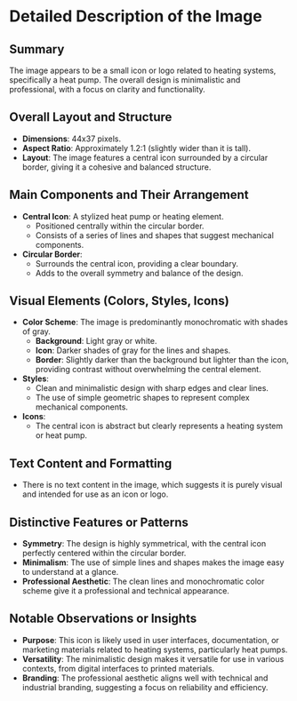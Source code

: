 # Detailed Description of the Image

## Summary
The image appears to be a small icon or logo related to heating systems, specifically a heat pump. The overall design is minimalistic and professional, with a focus on clarity and functionality.

## Overall Layout and Structure
- **Dimensions**: 44x37 pixels.
- **Aspect Ratio**: Approximately 1.2:1 (slightly wider than it is tall).
- **Layout**: The image features a central icon surrounded by a circular border, giving it a cohesive and balanced structure.

## Main Components and Their Arrangement
- **Central Icon**: A stylized heat pump or heating element.
  - Positioned centrally within the circular border.
  - Consists of a series of lines and shapes that suggest mechanical components.
- **Circular Border**:
  - Surrounds the central icon, providing a clear boundary.
  - Adds to the overall symmetry and balance of the design.

## Visual Elements (Colors, Styles, Icons)
- **Color Scheme**: The image is predominantly monochromatic with shades of gray.
  - **Background**: Light gray or white.
  - **Icon**: Darker shades of gray for the lines and shapes.
  - **Border**: Slightly darker than the background but lighter than the icon, providing contrast without overwhelming the central element.
- **Styles**:
  - Clean and minimalistic design with sharp edges and clear lines.
  - The use of simple geometric shapes to represent complex mechanical components.
- **Icons**:
  - The central icon is abstract but clearly represents a heating system or heat pump.

## Text Content and Formatting
- There is no text content in the image, which suggests it is purely visual and intended for use as an icon or logo.

## Distinctive Features or Patterns
- **Symmetry**: The design is highly symmetrical, with the central icon perfectly centered within the circular border.
- **Minimalism**: The use of simple lines and shapes makes the image easy to understand at a glance.
- **Professional Aesthetic**: The clean lines and monochromatic color scheme give it a professional and technical appearance.

## Notable Observations or Insights
- **Purpose**: This icon is likely used in user interfaces, documentation, or marketing materials related to heating systems, particularly heat pumps.
- **Versatility**: The minimalistic design makes it versatile for use in various contexts, from digital interfaces to printed materials.
- **Branding**: The professional aesthetic aligns well with technical and industrial branding, suggesting a focus on reliability and efficiency.
